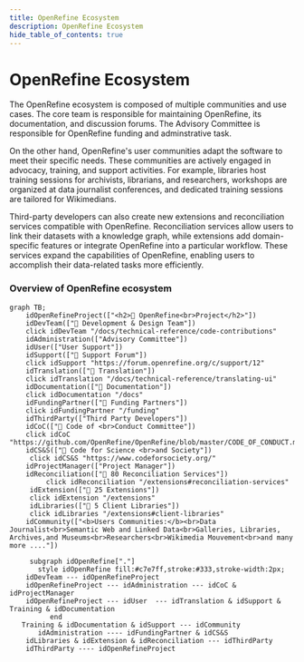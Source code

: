 ```yaml
---
title: OpenRefine Ecosystem
description: OpenRefine Ecosystem
hide_table_of_contents: true
---
```

# OpenRefine Ecosystem

The OpenRefine ecosystem is composed of multiple communities and use cases. The core team is responsible for maintaining OpenRefine, its documentation, and discussion forums. The Advisory Committee is responsible for OpenRefine funding and adminstrative task. 

On the other hand, OpenRefine's user communities adapt the software to meet their specific needs. These communities are actively engaged in advocacy, training, and support activities. For example, libraries host training sessions for archivists, librarians, and researchers, workshops are organized at data journalist conferences, and dedicated training sessions are tailored for Wikimedians.

Third-party developers can also create new extensions and reconciliation services compatible with OpenRefine. Reconciliation services allow users to link their datasets with a knowledge graph, while extensions add domain-specific features or integrate OpenRefine into a particular workflow. These services expand the capabilities of OpenRefine, enabling users to accomplish their data-related tasks more efficiently.

### Overview of OpenRefine ecosystem 

```mermaid
graph TB;
    idOpenRefineProject(["<h2>💎 OpenRefine<br>Project</h2>"])
    idDevTeam(["🔗 Development & Design Team"])
    click idDevTeam "/docs/technical-reference/code-contributions"
    idAdministration(["Advisory Committee"])
    idUser(["User Support"])
    idSupport(["🔗 Support Forum"])
    click idSupport "https://forum.openrefine.org/c/support/12"
    idTranslation(["🔗 Translation"])
    click idTranslation "/docs/technical-reference/translating-ui"
    idDocumentation(["🔗 Documentation"])
    click idDocumentation "/docs"
    idFundingPartner(["🔗 Funding Partners"])
    click idFundingPartner "/funding"
    idThirdParty(["Third Party Developers"])
    idCoC(["🔗 Code of <br>Conduct Committee"])
    click idCoC "https://github.com/OpenRefine/OpenRefine/blob/master/CODE_OF_CONDUCT.md"
    idCS&S(["🔗 Code for Science <br>and Society"])
     click idCS&S "https://www.codeforsociety.org/"
    idProjectManager(["Project Manager"])
    idReconciliation(["🔗 80 Reconciliation Services"])
         click idReconciliation "/extensions#reconciliation-services"
     idExtension(["🔗 25 Extensions"])
     click idExtension "/extensions"
     idLibraries(["🔗 5 Client Libraries"])
     click idLibraries "/extensions#client-libraries"
    idCommunity(["<b>Users Communities:</b><br>Data Journalist<br>Semantic Web and Linked Data<br>Galleries, Libraries, Archives,and Museums<br>Researchers<br>Wikimedia Mouvement<br>and many more ...."])
    
     subgraph idOpenRefine["."]
       style idOpenRefine fill:#c7e7ff,stroke:#333,stroke-width:2px;    
    idDevTeam --- idOpenRefineProject 
    idOpenRefineProject --- idAdministration --- idCoC & idProjectManager
    idOpenRefineProject --- idUser  --- idTranslation & idSupport & Training & idDocumentation 
		  end
   Training & idDocumentation & idSupport --- idCommunity
	   idAdministration ---- idFundingPartner & idCS&S
    idLibraries & idExtension & idReconciliation --- idThirdParty
    idThirdParty ---- idOpenRefineProject
```

